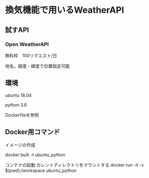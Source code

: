 # 換気機能で用いるWeatherAPI
## 試すAPI

### Open WeatherAPI

無料枠　100リクエスト/日

地名，経度・緯度で位置指定可能

## 環境
ubuntu 18.04

python 3.6

Dockerfileを参照 

## Docker用コマンド
イメージの作成

docker built -t ubuntu_python

コンテナの起動 カレントディレクトリをマウントする
docker run -it -v $(pwd):/workspace ubuntu_python
